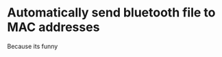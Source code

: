 Automatically send bluetooth file to MAC addresses
==================================================
Because its funny